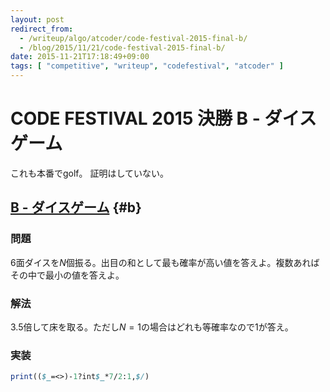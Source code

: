 ```yaml
---
layout: post
redirect_from:
  - /writeup/algo/atcoder/code-festival-2015-final-b/
  - /blog/2015/11/21/code-festival-2015-final-b/
date: 2015-11-21T17:18:49+09:00
tags: [ "competitive", "writeup", "codefestival", "atcoder" ]
---
```


# CODE FESTIVAL 2015 決勝 B - ダイスゲーム

これも本番でgolf。
証明はしていない。

<!-- more -->

## [B - ダイスゲーム](https://beta.atcoder.jp/contests/code-festival-2015-final-open/tasks/codefestival_2015_final_b) {#b}

### 問題

$6$面ダイスを$N$個振る。出目の和として最も確率が高い値を答えよ。複数あればその中で最小の値を答えよ。

### 解法

$3.5$倍して床を取る。ただし$N = 1$の場合はどれも等確率なので$1$が答え。

### 実装

``` perl
print(($_=<>)-1?int$_*7/2:1,$/)
```
